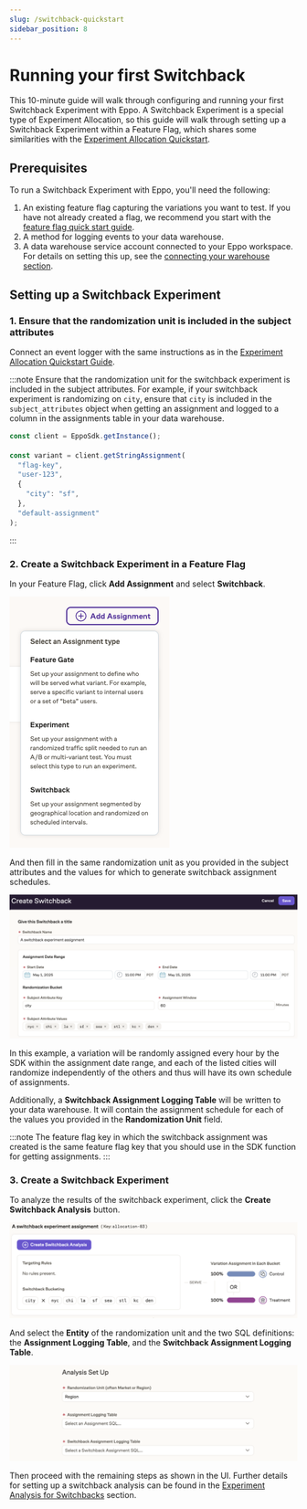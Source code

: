 ```yaml
---
slug: /switchback-quickstart
sidebar_position: 8
---
```


# Running your first Switchback

This 10-minute guide will walk through configuring and running your first Switchback Experiment with Eppo. A Switchback Experiment is a special type of Experiment Allocation, so this guide will walk through setting up a Switchback Experiment within a Feature Flag, which shares some similarities with the [Experiment Allocation Quickstart](/experiment-allocation-quickstart).

## Prerequisites

To run a Switchback Experiment with Eppo, you'll need the following:

1. An existing feature flag capturing the variations you want to test. If you have not already created a flag, we recommend you start with the [feature flag quick start guide](/feature-flag-quickstart/).
2. A method for logging events to your data warehouse.
3. A data warehouse service account connected to your Eppo workspace. For details on setting this up, see the [connecting your warehouse section](/data-management/connecting-dwh/).

## Setting up a Switchback Experiment

### 1. Ensure that the randomization unit is included in the subject attributes

Connect an event logger with the same instructions as in the [Experiment Allocation Quickstart Guide](/experiment-allocation-quickstart#connecting-an-event-logger).

:::note
Ensure that the randomization unit for the switchback experiment is included in the subject attributes. For example, if your switchback experiment is randomizing on `city`, ensure that `city` is included in the `subject_attributes` object when getting an assignment and logged to a column in the assignments table in your data warehouse.

```js
const client = EppoSdk.getInstance();

const variant = client.getStringAssignment(
  "flag-key",
  "user-123",
  {
    "city": "sf",
  },
  "default-assignment"
);
```
:::

### 2. Create a Switchback Experiment in a Feature Flag

In your Feature Flag, click **Add Assignment** and select **Switchback**.

![Create Switchback Assignment](/../static/img/switchback/quick-start-1.png)

And then fill in the same randomization unit as you provided in the subject attributes and the values for which to generate switchback assignment schedules.

![Create Switchback Assignment](/../static/img/switchback/quick-start-2.png)

In this example, a variation will be randomly assigned every hour by the SDK within the assignment date range, and each of the listed cities will randomize independently of the others and thus will have its own schedule of assignments. 

Additionally, a **Switchback Assignment Logging Table** will be written to your data warehouse. It will contain the assignment schedule for each of the values you provided in the **Randomization Unit** field.

:::note
The feature flag key in which the switchback assignment was created is the same feature flag key that you should use in the SDK function for getting assignments.
:::

### 3. Create a Switchback Experiment

To analyze the results of the switchback experiment, click the **Create Switchback Analysis** button.

![Create Switchback Analysis](/../static/img/switchback/quick-start-3.png)

And select the **Entity** of the randomization unit and the two SQL definitions: the **Assignment Logging Table**, and the **Switchback Assignment Logging Table**.

![Create Switchback Analysis](/../static/img/switchback/quick-start-4.png)

Then proceed with the remaining steps as shown in the UI. Further details for setting up a switchback analysis can be found in the [Experiment Analysis for Switchbacks](/experiment-analysis/switchbacks/) section.


